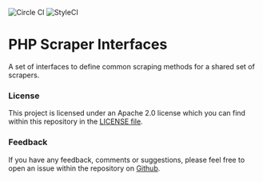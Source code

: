 ![Circle CI](https://circleci.com/gh/phpscrapers/interfaces.png?style=shield " ") 
![StyleCI](https://styleci.io/repos/102376124/shield " ")


# PHP Scraper Interfaces

A set of interfaces to define common scraping methods for a shared set of scrapers.



### License

This project is licensed under an Apache 2.0 license which you can find within
this repository in the [LICENSE file](https://github.com/phpscrapers/interfaces/blob/master/LICENSE).


### Feedback

If you have any feedback, comments or suggestions, please feel free to open an
issue within the repository on [Github](https://github.com/phpscrapers/interfaces).
